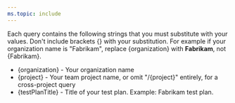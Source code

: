 ```yaml
---
ms.topic: include
---
```


Each query contains the following strings that you must substitute with your values. Don't include brackets {} with your substitution. For example if your organization name is "Fabrikam", replace {organization} with **Fabrikam**, not {Fabrikam}.

* {organization} - Your organization name
* {project} - Your team project name, or omit "/{project}" entirely, for a cross-project query
* {testPlanTitle} - Title of your test plan. Example: Fabrikam test plan.
